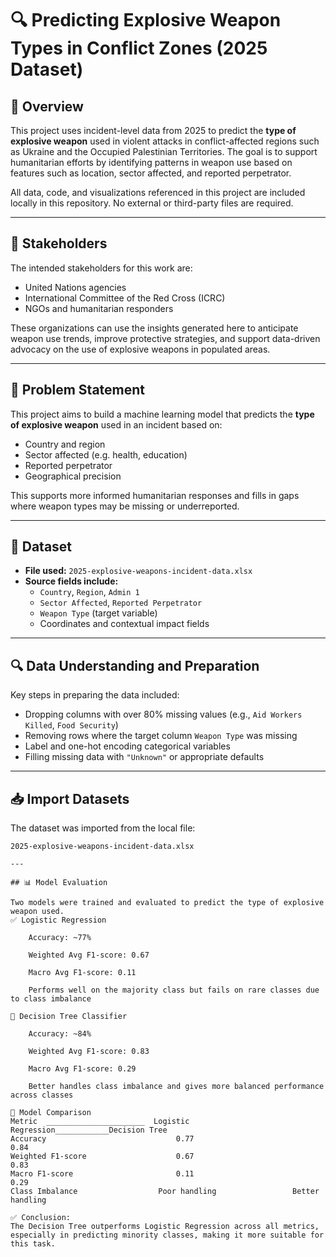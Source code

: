 # 🔍 Predicting Explosive Weapon Types in Conflict Zones (2025 Dataset)

## 📘 Overview

This project uses incident-level data from 2025 to predict the **type of explosive weapon** used in violent attacks in conflict-affected regions such as Ukraine and the Occupied Palestinian Territories. The goal is to support humanitarian efforts by identifying patterns in weapon use based on features such as location, sector affected, and reported perpetrator.

All data, code, and visualizations referenced in this project are included locally in this repository. No external or third-party files are required.

---

## 👥 Stakeholders

The intended stakeholders for this work are:
- United Nations agencies
- International Committee of the Red Cross (ICRC)
- NGOs and humanitarian responders

These organizations can use the insights generated here to anticipate weapon use trends, improve protective strategies, and support data-driven advocacy on the use of explosive weapons in populated areas.

---

## 🎯 Problem Statement

This project aims to build a machine learning model that predicts the **type of explosive weapon** used in an incident based on:
- Country and region
- Sector affected (e.g. health, education)
- Reported perpetrator
- Geographical precision

This supports more informed humanitarian responses and fills in gaps where weapon types may be missing or underreported.

---

## 📂 Dataset

- **File used:** `2025-explosive-weapons-incident-data.xlsx`
- **Source fields include:**
  - `Country`, `Region`, `Admin 1`
  - `Sector Affected`, `Reported Perpetrator`
  - `Weapon Type` (target variable)
  - Coordinates and contextual impact fields

---

## 🔍 Data Understanding and Preparation

Key steps in preparing the data included:
- Dropping columns with over 80% missing values (e.g., `Aid Workers Killed`, `Food Security`)
- Removing rows where the target column `Weapon Type` was missing
- Label and one-hot encoding categorical variables
- Filling missing data with `"Unknown"` or appropriate defaults

---

## 📥 Import Datasets

The dataset was imported from the local file:

```plaintext
2025-explosive-weapons-incident-data.xlsx

---

## 📊 Model Evaluation

Two models were trained and evaluated to predict the type of explosive weapon used.
✅ Logistic Regression

    Accuracy: ~77%

    Weighted Avg F1-score: 0.67

    Macro Avg F1-score: 0.11

    Performs well on the majority class but fails on rare classes due to class imbalance

🌲 Decision Tree Classifier

    Accuracy: ~84%

    Weighted Avg F1-score: 0.83

    Macro Avg F1-score: 0.29

    Better handles class imbalance and gives more balanced performance across classes

🔁 Model Comparison
Metric	______________________  Logistic Regression____________Decision Tree
Accuracy                             0.77	                       0.84
Weighted F1-score           	     0.67           	           0.83
Macro F1-score              	     0.11	                       0.29
Class Imbalance           	     Poor handling	               Better handling

✅ Conclusion:
The Decision Tree outperforms Logistic Regression across all metrics, especially in predicting minority classes, making it more suitable for this task.
